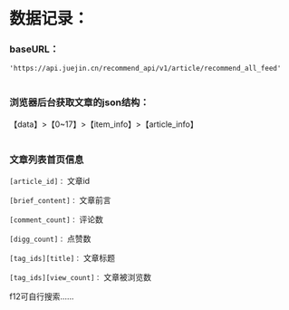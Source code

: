 # 数据记录：
### baseURL：
`'https://api.juejin.cn/recommend_api/v1/article/recommend_all_feed'`
</br></br>

### 浏览器后台获取文章的json结构：
【data】>【0~17】>【item_info】>【article_info】
</br></br>

### 文章列表首页信息
`[article_id]：` 文章id

`[brief_content]：` 文章前言

`[comment_count]：` 评论数

`[digg_count]：` 点赞数

`[tag_ids][title]：` 文章标题 

`[tag_ids][view_count]：` 文章被浏览数

f12可自行搜索......